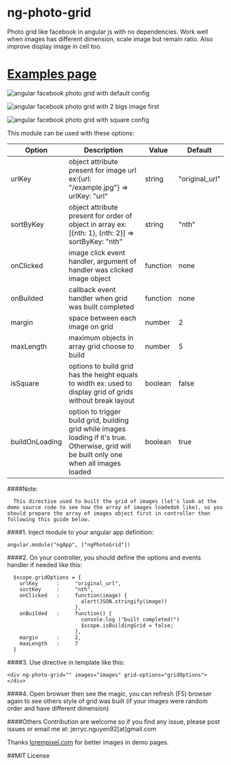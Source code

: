 # ng-photo-grid
Photo grid like facebook in angular js with no dependencies. Work well when images has different dimension, scale image but remain ratio. Also improve display image in cell too.

# [Examples page](http://jerryc-nguyen.github.io/ng-photo-grid/)

![angular facebook photo grid with default config](http://jerryc-nguyen.github.io/ng-photo-grid/demo-images/default.png)

![angular facebook photo grid with 2 bigs image first](http://jerryc-nguyen.github.io/ng-photo-grid/demo-images/2bigs.png)

![angular facebook photo grid with square config](http://jerryc-nguyen.github.io/ng-photo-grid/demo-images/square.png)


This module can be used with these options:

| Option         | Description                                                                                                                                 | Value    | Default        |
|----------------|---------------------------------------------------------------------------------------------------------------------------------------------|----------|----------------|
| urlKey         | object attribute present for image url  ex:{url:  "/example.jpg"} => urlKey: "url"                                                          | string   | "original_url" |
| sortByKey      | object attribute present for order of object in array ex:[{nth: 1}, {nth: 2}] => sortByKey: "nth"                                           | string   | "nth"          |
| onClicked      | image click event handler, argument of handler was clicked image object                                                                                      | function | none           |
| onBuilded      | callback event handler when grid was built completed                                                                                                      | function | none           |
| margin         | space between each image on grid                                                                                                            | number   | 2              |
| maxLength      | maximum objects in array grid choose to build                                                                                               | number   | 5              |
| isSquare       | options to build grid has the height equals to width ex: used to display grid of grids without break layout                                 | boolean  | false          |
| buildOnLoading | option to trigger build grid, building grid while images loading if it's true. Otherwise, grid will be built only one when all images loaded | boolean  | true           |

####Note: 

      This directive used to built the grid of images (let's look at the demo source code to see how the array of images loadedok like), so you should prepare the array of images object first in controller then following this guide below.

####1. Inject module to your angular app definition:
    
    angular.module("ngApp", ["ngPhotoGrid"])
    
####2. On your controller, you should define the options and events handler if needed like this:
   
      $scope.gridOptions = {
        urlKey      :     "original_url",
        sortKey     :     "nth",
        onClicked   :     function(image) {
                            alert(JSON.stringify(image))
                          },
        onBuilded   :     function() {
                            console.log ("built completed!")
                            $scope.isBuildingGrid = false;
                          },
        margin      :     2,
        maxLength   :     7
      }
   
####3. Use directive in template like this:
  
    <div ng-photo-grid="" images="images" grid-options="gridOptions"></div>
  
####4. Open browser then see the magic, you can refresh (F5) browser again to see others style of grid was built (if your images were random order and have different dimension)

####Others
  Contribution are welcome so if you find any issue, please post issues or email me at: jerryc.nguyen92[at]gmail.com
  
  
  Thanks [lorempixel.com](http://lorempixel.com) for better images in demo pages.
  
##MIT License

